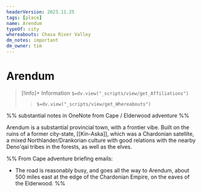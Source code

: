 ```yaml
---
headerVersion: 2023.11.25
tags: [place]
name: Arendum
typeOf: city
whereabouts: Chasa River Valley
dm_notes: important
dm_owner: tim
---
```

# Arendum
>[!info]+ Information
> `$=dv.view("_scripts/view/get_Affiliations")`
>> `$=dv.view("_scripts/view/get_Whereabouts")`

%% substantial notes in OneNote from Cape / Elderwood adventure %%

Arendum is a substantial provincial town, with a frontier vibe. Built on the ruins of a former city-state, [[Kin-Aska]], which was a Chardonian satellite, a mixed Northlander/Drankorian culture with good relations with the nearby Deno'qai tribes in the forests, as well as the elves.


%% From Cape adventure briefing emails:
* The road is reasonably busy, and goes all the way to Arendum, about 500 miles east at the edge of the Chardonian Empire, on the eaves of the Elderwood.
%%


